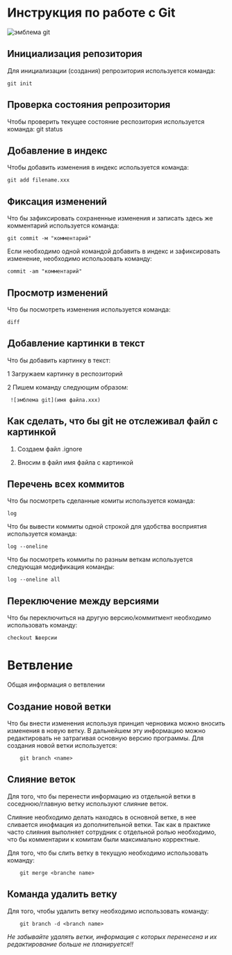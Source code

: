 # **Инструкция по работе с Git**

![эмблема git](git.png)

## Инициализация репозитория

Для инициализации (создания) репрозитория используется команда:

    git init

## Проверка состояния репрозитория

Чтобы проверить текущее состояние респозитория используется команда:
    git status

## Добавление в индекс

Чтобы добавить изменения в индекс используется команда:

    git add filename.xxx

## Фиксация изменений

Что бы зафиксировать сохраненные изменения и записать здесь же комментарий используется команда:

    git commit -м "комментарий"

Если необходимо одной командой добавить в индекс и зафиксировать изменение, необходимо использовать команду:

    commit -am "комментарий"

## Просмотр изменений

Что бы посмотреть изменения используется команда:

    diff

## Добавление картинки в текст

Что бы добавить картинку в текст:

1 Загружаем картинку в респозиторий

2 Пишем команду следующим образом:

     ![эмблема git](имя файла.ххх)

## Как сделать, что бы git не отслеживал файл с картинкой

1. Создаем файл .ignore

2. Вносим в файл имя файла с картинкой

## Перечень всех коммитов

Что бы посмотреть сделанные комиты используется команда:

    log

Что бы вывести коммиты одной строкой для удобства восприятия используется команда:

    log --oneline

Что бы посмотреть коммиты по разным веткам используется следующая модификация команды:

    log --oneline all

## Переключение между версиями

Что бы переключиться на другую версию/коммитмент необходимо использовать команду:

    checkout №версии

# Ветвление
 
Общая информация о ветвлении

## Создание новой ветки

Что бы внести изменения используя принцип черновика можно вносить изменения в новую ветку. В дальнейшем эту информацию можно редактировать не затрагивая основную версию программы. Для создания новой ветки используется:
        
        git branch <name>

## Слияние веток

Для того, что бы перенести информацию из отдельной ветки в соседнюю/главную ветку используют слияние веток.

 Слияние необходимо делать находясь в основной ветке, в нее сливается инофмация из дополнительной ветки. Так как в практике часто слияния выполняет сотрудник с отдельной ролью необходимо, что бы комментарии к комитам были максимально корректные. 
 
 Для того, что бы слить ветку в текущую необходимо использовать команду:
        
        git merge <branche name>

## Команда удалить ветку

Для того, чтобы удалить ветку необходимо использовать команду:

        git branch -d <branch name>

  *Не забывайте удалять ветки, информация с которых перенесена и их редактирование больше не планируется!!*     